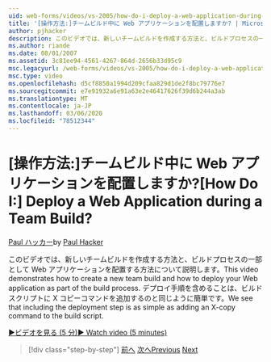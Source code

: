 ```yaml
---
uid: web-forms/videos/vs-2005/how-do-i-deploy-a-web-application-during-a-team-build
title: '[操作方法:]チームビルド中に Web アプリケーションを配置しますか? | Microsoft Docs'
author: pjhacker
description: このビデオでは、新しいチームビルドを作成する方法と、ビルドプロセスの一部として Web アプリケーションを配置する方法について説明します。 これには、deploym...
ms.author: riande
ms.date: 08/01/2007
ms.assetid: 3c81ee94-4561-4267-864d-2656b33d95c9
msc.legacyurl: /web-forms/videos/vs-2005/how-do-i-deploy-a-web-application-during-a-team-build
msc.type: video
ms.openlocfilehash: d5cf8850a1994d209cfaa829d1de2f8bc79776e7
ms.sourcegitcommit: e7e91932a6e91a63e2e46417626f39d6b244a3ab
ms.translationtype: MT
ms.contentlocale: ja-JP
ms.lasthandoff: 03/06/2020
ms.locfileid: "78512344"
---
```

# <a name="how-do-i-deploy-a-web-application-during-a-team-build"></a><span data-ttu-id="ec56e-105">[操作方法:]チームビルド中に Web アプリケーションを配置しますか?</span><span class="sxs-lookup"><span data-stu-id="ec56e-105">[How Do I:] Deploy a Web Application during a Team Build?</span></span>

<span data-ttu-id="ec56e-106">[Paul ハッカー](https://github.com/pjhacker)</span><span class="sxs-lookup"><span data-stu-id="ec56e-106">by [Paul Hacker](https://github.com/pjhacker)</span></span>

<span data-ttu-id="ec56e-107">このビデオでは、新しいチームビルドを作成する方法と、ビルドプロセスの一部として Web アプリケーションを配置する方法について説明します。</span><span class="sxs-lookup"><span data-stu-id="ec56e-107">This video demonstrates how to create a new team build and how to deploy your Web application as part of the build process.</span></span> <span data-ttu-id="ec56e-108">デプロイ手順を含めることは、ビルドスクリプトに X コピーコマンドを追加するのと同じように簡単です。</span><span class="sxs-lookup"><span data-stu-id="ec56e-108">We see that including the deployment step is as simple as adding an X-copy command to the build script.</span></span>

[<span data-ttu-id="ec56e-109">&#9654;ビデオを見る (5 分)</span><span class="sxs-lookup"><span data-stu-id="ec56e-109">&#9654; Watch video (5 minutes)</span></span>](https://channel9.msdn.com/Blogs/ASP-NET-Site-Videos/how-do-i-deploy-a-web-application-during-a-team-build)

> [!div class="step-by-step"]
> <span data-ttu-id="ec56e-110">[前へ](how-do-i-automate-testing-using-team-build.md)
> [次へ](how-do-i-run-unit-tests-against-a-deployed-database.md)</span><span class="sxs-lookup"><span data-stu-id="ec56e-110">[Previous](how-do-i-automate-testing-using-team-build.md)
[Next](how-do-i-run-unit-tests-against-a-deployed-database.md)</span></span>
